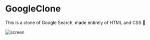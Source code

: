 # GoogleClone

This is a clone of Google Search, made entirely of HTML and CSS 🎏

![screen]("./images/googleSearch.png")